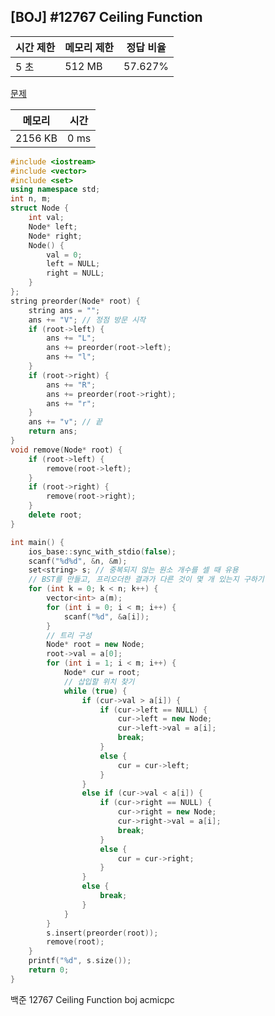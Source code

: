 ## [BOJ] #12767 Ceiling Function

| 시간 제한 | 메모리 제한 | 정답 비율 |
| --------- | ----------- | --------- |
| 5 초      | 512 MB      | 57.627%   |

[문제](https://www.acmicpc.net/problem/12767)



| 메모리  | 시간 |
| ------- | ---- |
| 2156 KB | 0 ms |

```c++
#include <iostream>
#include <vector>
#include <set>
using namespace std;
int n, m;
struct Node {
	int val;
	Node* left;
	Node* right;
	Node() {
		val = 0;
		left = NULL;
		right = NULL;
	}
};
string preorder(Node* root) {
	string ans = "";
	ans += "V"; // 정점 방문 시작
	if (root->left) {
		ans += "L";
		ans += preorder(root->left);
		ans += "l";
	}
	if (root->right) {
		ans += "R";
		ans += preorder(root->right);
		ans += "r";
	}
	ans += "v"; // 끝
	return ans;
}
void remove(Node* root) {
	if (root->left) {
		remove(root->left);
	}
	if (root->right) {
		remove(root->right);
	}
	delete root;
}

int main() {
	ios_base::sync_with_stdio(false);
	scanf("%d%d", &n, &m);
	set<string> s; // 중복되지 않는 원소 개수를 셀 때 유용
	// BST를 만들고, 프리오더한 결과가 다른 것이 몇 개 있는지 구하기
	for (int k = 0; k < n; k++) {
		vector<int> a(m);
		for (int i = 0; i < m; i++) {
			scanf("%d", &a[i]);
		}
		// 트리 구성
		Node* root = new Node;
		root->val = a[0];
		for (int i = 1; i < m; i++) {
			Node* cur = root;
			// 삽입할 위치 찾기
			while (true) {
				if (cur->val > a[i]) {
					if (cur->left == NULL) {
						cur->left = new Node;
						cur->left->val = a[i];
						break;
					}
					else {
						cur = cur->left;
					}
				}
				else if (cur->val < a[i]) {
					if (cur->right == NULL) {
						cur->right = new Node;
						cur->right->val = a[i];
						break;
					}
					else {
						cur = cur->right;
					}
				}
				else {
					break;
				}
			}
		}
		s.insert(preorder(root));
		remove(root);
	}
	printf("%d", s.size());
	return 0;
}
```





백준 12767 Ceiling Function boj acmicpc

